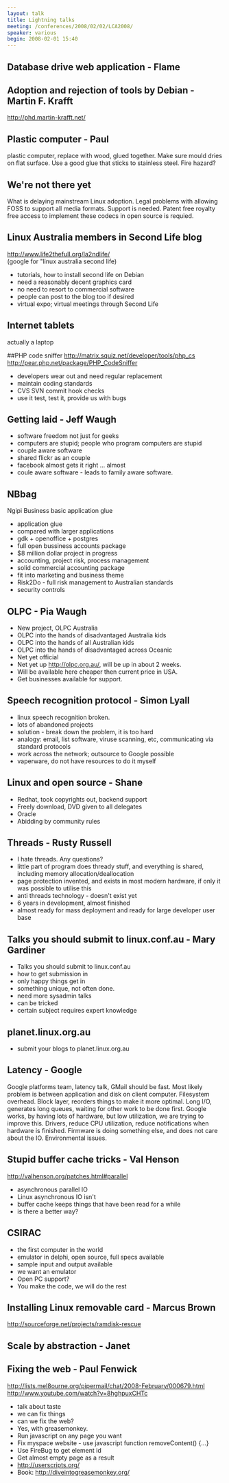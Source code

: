 ```yaml
---
layout: talk
title: Lightning talks
meeting: /conferences/2008/02/02/LCA2008/
speaker: various
begin: 2008-02-01 15:40
---
```

## Database drive web application - Flame

## Adoption and rejection of tools by Debian - Martin F. Krafft
<http://phd.martin-krafft.net/>

## Plastic computer - Paul
plastic computer, replace with wood, glued together. Make sure mould
dries on flat surface. Use a good glue that sticks to stainless steel.
Fire hazard?

## We're not there yet
What is delaying mainstream Linux adoption. Legal
problems with allowing FOSS to support all media formats. Support is
needed. Patent free royalty free access to implement these codecs
in open source is requied.

## Linux Australia members in Second Life blog
<http://www.life2thefull.org/la2ndlife/>  
(google for "linux australia second life)

* tutorials, how to install second life on Debian
* need a reasonably decent graphics card
* no need to resort to commercial software
* people can post to the blog too if desired
* virtual expo; virtual meetings through Second Life

## Internet tablets
actually a laptop

##PHP code sniffer
<http://matrix.squiz.net/developer/tools/php_cs>  
<http://pear.php.net/package/PHP_CodeSniffer>  

* developers wear out and need regular replacement
* maintain coding standards
* CVS SVN commit hook checks
* use it test, test it, provide us with bugs

## Getting laid - Jeff Waugh

* software freedom not just for geeks
* computers are stupid; people who program computers are stupid
* couple aware software
* shared flickr as an couple
* facebook almost gets it right ... almost
* coule aware software - leads to family aware software.

## NBbag
Ngipi Business basic application glue

* application glue
* compared with larger applications
* gdk + openoffice + postgres
* full open bussiness accounts package
* $8 million dollar project in progress
* accounting, project risk, process management
* solid commercial accounting package
* fit into marketing and business theme
* Risk2Do - full risk management to Australian standards
* security controls

## OLPC - Pia Waugh

* New project, OLPC Australia
* OLPC into the hands of disadvantaged Australia kids
* OLPC into the hands of all Australian kids
* OLPC into the hands of disadvantaged across Oceanic
* Net yet official
* Net yet up <http://olpc.org.au/>, will be up in about 2 weeks.
* Will be available here cheaper then current price in USA.
* Get businesses available for support.

## Speech recognition protocol - Simon Lyall

* linux speech recognition broken.
* lots of abandoned projects
* solution - break down the problem, it is too hard
* analogy: email, list software, viruse scanning, etc, communicating
via standard protocols
* work across the network; outsource to Google possible
* vaperware, do not have resources to do it myself

## Linux and open source - Shane

* Redhat, took copyrights out, backend support
* Freely download, DVD given to all delegates
* Oracle
* Abidding by community rules

## Threads - Rusty Russell

* I hate threads. Any questions?
* little part of program does thready stuff, and everything
is shared, including memory allocation/deallocation
* page protection invented, and exists in most modern hardware,
if only it was possible to utilise this
* anti threads technology - doesn't exist yet
* 6 years in development, almost finished
* almost ready for mass deployment and ready for large developer user base

## Talks you should submit to linux.conf.au - Mary Gardiner

* Talks you should submit to linux.conf.au
* how to get submission in
* only happy things get in
* something unique, not often done.
* need more sysadmin talks
* can be tricked
* certain subject requires expert knowledge

## planet.linux.org.au

* submit your blogs to planet.linux.org.au

## Latency - Google
Google platforms team, latency talk, GMail should be fast. Most likely
problem is between application and disk on client computer. Filesystem
overhead. Block layer, reorders things to make it more optimal. Long
I/O, generates long queues, waiting for other work to be done first.
Google works, by having lots of hardware, but low utilization, we
are trying to improve this. Drivers, reduce CPU utilization, reduce
notifications when hardware is finished. Firmware is doing something
else, and does not care about the IO. Environmental issues.

## Stupid buffer cache tricks - Val Henson
<http://valhenson.org/patches.html#parallel>

* asynchronous parallel IO
* Linux asynchronous IO isn't
* buffer cache keeps things that have been read for a while
* is there a better way?

## CSIRAC

* the first computer in the world
* emulator in delphi, open source, full specs available
* sample input and output available
* we want an emulator
* Open PC support?
* You make the code, we will do the rest

## Installing Linux removable card - Marcus Brown
<http://sourceforge.net/projects/ramdisk-rescue>

## Scale by abstraction - Janet

## Fixing the web - Paul Fenwick
<http://lists.mel8ourne.org/pipermail/chat/2008-February/000679.html>  
<http://www.youtube.com/watch?v=8hghpuxCHTc>

* talk about taste
* we can fix things
* can we fix the web?
* Yes, with greasemonkey.
* Run javascript on any page you want
* Fix myspace website - use javascript function removeContent() {...}
* Use FireBug to get element id
* Get almost empty page as a result
* <http://userscripts.org/>
* Book: <http://diveintogreasemonkey.org/>
